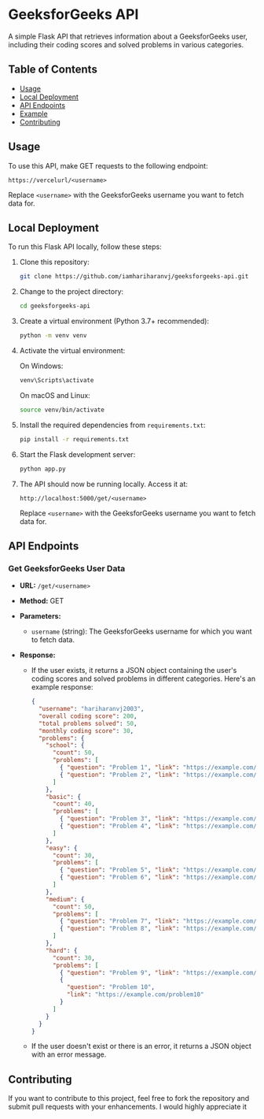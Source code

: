 # GeeksforGeeks API

A simple Flask API that retrieves information about a GeeksforGeeks user, including their coding scores and solved problems in various categories.

## Table of Contents

- [Usage](#usage)
- [Local Deployment](#local-deployment)
- [API Endpoints](#api-endpoints)
- [Example](#example)
- [Contributing](#contributing)

## Usage

To use this API, make GET requests to the following endpoint:

```
https://vercelurl/<username>
```

Replace `<username>` with the GeeksforGeeks username you want to fetch data for.

## Local Deployment

To run this Flask API locally, follow these steps:

1. Clone this repository:

   ```bash
   git clone https://github.com/iamhariharanvj/geeksforgeeks-api.git
   ```

2. Change to the project directory:

   ```bash
   cd geeksforgeeks-api
   ```

3. Create a virtual environment (Python 3.7+ recommended):

   ```bash
   python -m venv venv
   ```

4. Activate the virtual environment:

   On Windows:

   ```bash
   venv\Scripts\activate
   ```

   On macOS and Linux:

   ```bash
   source venv/bin/activate
   ```

5. Install the required dependencies from `requirements.txt`:

   ```bash
   pip install -r requirements.txt
   ```

6. Start the Flask development server:

   ```bash
   python app.py
   ```

7. The API should now be running locally. Access it at:

   ```
   http://localhost:5000/get/<username>
   ```

   Replace `<username>` with the GeeksforGeeks username you want to fetch data for.

## API Endpoints

### Get GeeksforGeeks User Data

- **URL:** `/get/<username>`
- **Method:** GET
- **Parameters:**
  - `username` (string): The GeeksforGeeks username for which you want to fetch data.
- **Response:**

  - If the user exists, it returns a JSON object containing the user's coding scores and solved problems in different categories. Here's an example response:

    ```json
    {
      "username": "hariharanvj2003",
      "overall coding score": 200,
      "total problems solved": 50,
      "monthly coding score": 30,
      "problems": {
        "school": {
          "count": 50,
          "problems": [
            { "question": "Problem 1", "link": "https://example.com/problem1" },
            { "question": "Problem 2", "link": "https://example.com/problem2" }
          ]
        },
        "basic": {
          "count": 40,
          "problems": [
            { "question": "Problem 3", "link": "https://example.com/problem3" },
            { "question": "Problem 4", "link": "https://example.com/problem4" }
          ]
        },
        "easy": {
          "count": 30,
          "problems": [
            { "question": "Problem 5", "link": "https://example.com/problem5" },
            { "question": "Problem 6", "link": "https://example.com/problem6" }
          ]
        },
        "medium": {
          "count": 50,
          "problems": [
            { "question": "Problem 7", "link": "https://example.com/problem7" },
            { "question": "Problem 8", "link": "https://example.com/problem8" }
          ]
        },
        "hard": {
          "count": 30,
          "problems": [
            { "question": "Problem 9", "link": "https://example.com/problem9" },
            {
              "question": "Problem 10",
              "link": "https://example.com/problem10"
            }
          ]
        }
      }
    }
    ```

  - If the user doesn't exist or there is an error, it returns a JSON object with an error message.

## Contributing

If you want to contribute to this project, feel free to fork the repository and submit pull requests with your enhancements. I would highly appreciate it
